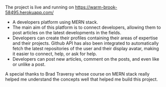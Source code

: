 The project is live and running on https://warm-brook-58495.herokuapp.com/

- A developers platform using MERN stack. 
- The main aim of this platform is to connect developers, allowing them to post articles on the latest developments in the fields. 
- Developers can create their profiles containing their areas of expertise and their projects. Github API has also been integrated to automatically fetch the latest repositories of the user and their display avatar, making it easier to connect, help, or ask for help. 
- Developers can post new articles, comment on the posts, and even like or unlike a post. 

A special thanks to Brad Traversy whose course on MERN stack really helped me understand the concepts well that helped me build this project. 
